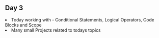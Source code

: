 ## Day 3

<li> Today working with - Conditional Statements, Logical Operators, Code Blocks and Scope
<li> Many small Projects related to todays topics
